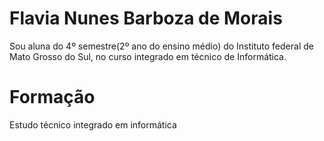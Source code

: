 # Flavia Nunes Barboza de Morais

Sou aluna do 4º semestre(2º ano do ensino médio) do Instituto federal de Mato Grosso do Sul, no curso integrado em técnico de Informática. 

# Formação

Estudo técnico integrado em informática
